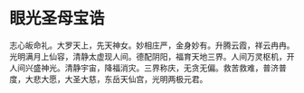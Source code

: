 # 眼光圣母宝诰

志心皈命礼。大罗天上，先天神女。妙相庄严，金身妙有。升腾云霞，祥云冉冉。光明满月上仙容，清静太虚现人间。德配阴阳，福育天地三界。人间万灵枢机，开人间兴盛神光。清静宇宙，降福消灾。三界称庆，无贪无偏。救苦救难，普济普度，大悲大愿，大圣大慈，东岳天仙宫，光明两极元君。
